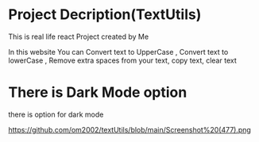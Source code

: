 # Project Decription(TextUtils)

This is real life react Project created by Me

In this website You can Convert text to UpperCase , Convert text to lowerCase
, Remove extra spaces from your text, copy text, clear text

# There is Dark Mode option

there is option for dark mode

https://github.com/om2002/textUtils/blob/main/Screenshot%20(477).png
